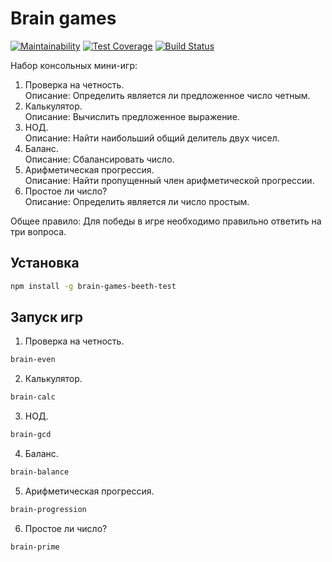 # Brain games

[![Maintainability](https://api.codeclimate.com/v1/badges/5849cd91dd160cbf72f0/maintainability)](https://codeclimate.com/github/beethlw/project-lvl1-s292/maintainability)
[![Test Coverage](https://api.codeclimate.com/v1/badges/5849cd91dd160cbf72f0/test_coverage)](https://codeclimate.com/github/beethlw/project-lvl1-s292/test_coverage)
[![Build Status](https://travis-ci.org/beethlw/project-lvl1-s292.svg?branch=master)](https://travis-ci.org/beethlw/project-lvl1-s292)

Набор консольных мини-игр:
1. Проверка на четность.  
Описание: Определить является ли предложенное число четным.
2. Калькулятор.  
Описание: Вычислить предложенное выражение.
3. НОД.  
Описание: Найти наибольший общий делитель двух чисел.
4. Баланс.  
Описание: Сбалансировать число.
5. Арифметическая прогрессия.  
Описание: Найти пропущенный член арифметической прогрессии.
6. Простое ли число?  
Описание: Определить является ли число простым.

Общее правило: Для победы в игре необходимо правильно ответить на три вопроса.

## Установка

```sh
npm install -g brain-games-beeth-test
```
## Запуск игр

1. Проверка на четность.
```sh
brain-even
```
2. Калькулятор.
```sh
brain-calc
```
3. НОД.
```sh
brain-gcd
```
4. Баланс.
```sh
brain-balance
```
5. Арифметическая прогрессия.
```sh
brain-progression
```
6. Простое ли число?
```sh
brain-prime
```
